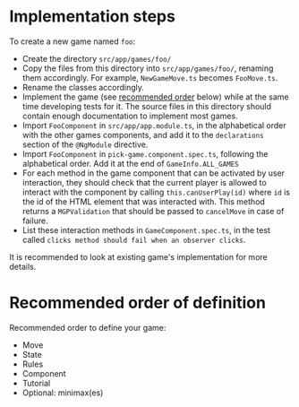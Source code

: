 # Implementation steps
To create a new game named `foo`:

  - Create the directory `src/app/games/foo/`
  - Copy the files from this directory into `src/app/games/foo/`, renaming them accordingly. For example, `NewGameMove.ts` becomes `FooMove.ts`.
  - Rename the classes accordingly.
  - Implement the game (see [recommended order](#recommended-order-of-definition) below)
    while at the same time developing tests for it.
    The source files in this directory should contain enough documentation to implement most games.
  - Import `FooComponent` in `src/app/app.module.ts`, in the alphabetical order with the other games components, and add it to the `declarations` section of the `@NgModule` directive.
  - Import `FooComponent` in `pick-game.component.spec.ts`, following the alphabetical order. Add it at the end of `GameInfo.ALL_GAMES`
  - For each method in the game component that can be activated by user interaction, they should check that the current player is allowed to interact with the component by calling `this.canUserPlay(id)` where `id` is the id of the HTML element that was interacted with. This method returns a `MGPValidation` that should be passed to `cancelMove` in case of failure.
  - List these interaction methods in `GameComponent.spec.ts`, in the test called `clicks method should fail when an observer clicks`.
  
It is recommended to look at existing game's implementation for more details.

# Recommended order of definition
Recommended order to define your game:

  - Move
  - State
  - Rules
  - Component
  - Tutorial
  - Optional: minimax(es)
